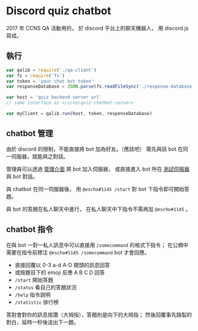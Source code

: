 # Discord quiz chatbot

2017 年 CCNS QA 活動用的，
於 discord 平台上的聊天機器人，
用 discord.js 寫成。

## 執行

```javascript
var qalib = require('./qa-client')
var fs = require('fs')
var token = 'your chat bot token'
var responseDatabase = JSON.parse(fs.readFileSync('./response-database.json'))

var host = 'quiz backend server url'
// same interface as </ccns/quiz-chatbot-server>

var myClient = qalib.run(host, token, responseDatabase)
```

## chatbot 管理
由於 discord 的限制，不能直接將 bot 加為好友。（應該吧）
需先與該 bot 在同一伺服器，就能與之對話。

管理員可以透過 [管理介面](https://discordapp.com/oauth2/authorize?client_id=353136048282271744&scope=bot)
將 bot 加入伺服器，
或直接進入 bot 所在 [測試伺服器](https://discord.gg/AdUbG5B)
與 bot 對話。

與 chatbot 在同一伺服器後，
用 `@escho#1145 /start` 對 bot 下指令即可開始答題。

與 bot 的答題在私人聊天中進行，
在私人聊天中下指令不需再加 `@escho#1145` 。


## chatbot 指令

在與 bot 一對一私人訊息中可以直接用 `/somecommand` 的格式下指令；
在公頻中需要在指令前標注 `@escho#1145 /somecommand` bot 才會回應。

  - 直接回覆以 0-3 a-d A-D 開頭的訊息回答
  - 或按題目下的 emoji 反應 A B C D 回答
  - `/start` 開始答題
  - `/status` 看自己的答題狀況
  - `/help` 指令說明
  - `/statistic` 排行榜

答對會對你的訊息按讚（大拇指），答錯則是向下的大拇指；
然後回覆事先錄製的對白，延時一秒後送出下一題。
